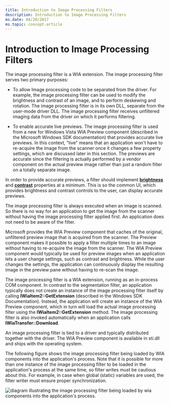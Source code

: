 ```yaml
---
title: Introduction to Image Processing Filters
description: Introduction to Image Processing Filters
ms.date: 04/20/2017
ms.topic: concept-article
---
```


# Introduction to Image Processing Filters





The image processing filter is a WIA extension. The image processing filter serves two primary purposes:

-   To allow Image processing code to be separated from the driver. For example, the image processing filter can be used to modify the brightness and contrast of an image, and to perform deskewing and rotation. The image processing filter is in its own DLL, separate from the user-mode driver DLL. The image processing filter receives unfiltered imaging data from the driver on which it performs filtering.

-   To enable accurate live previews. The image processing filter is used from a new for Windows Vista WIA Preview component (described in the Microsoft Windows SDK documentation) that provides accurate live previews. In this context, "live" means that an application won't have to re-acquire the image from the scanner once it changes a few property settings, which are discussed later in this section. The previews are accurate since the filtering is actually performed by a vendor component on the actual preview image rather than just a random filter on a totally separate image.

In order to provide accurate previews, a filter should implement [**brightness**](./wia-ips-brightness.md) and [**contrast**](./wia-ips-contrast.md) properties at a minimum. This is so the common UI, which provides brightness and contrast controls to the user, can display accurate previews.

The image processing filter is always executed when an image is scanned. So there is no way for an application to get the image from the scanner without having the image processing filter applied first. An application does not need to be aware of the filter.

Microsoft provides the WIA Preview component that caches of the original, unfiltered preview image that is acquired from the scanner. The Preview component makes it possible to apply a filter multiple times to an image without having to re-acquire the image from the scanner. The WIA Preview component would typically be used for preview images when an application lets a user change settings, such as contrast and brightness. While the user changes the settings, the application can continuously display the resulting image in the preview pane without having to re-scan the image.

The image processing filter is a WIA extension, running as an in-process COM component. In contrast to the segmentation filter, an application typically does not create an instance of the image processing filter itself by calling **IWiaItem2::GetExtension** (described in the Windows SDK Documentation). Instead, the application will create an instance of the WIA Preview component, which in turn will load the actual image processing filter using the **IWiaItem2::GetExtension** method. The image processing filter is also invoked automatically when an application calls **IWiaTransfer::Download**.

An image processing filter is tied to a driver and typically distributed together with the driver. The WIA Preview component is available in sti.dll and ships with the operating system.

The following figure shows the image processing filter being loaded by WIA components into the application's process. Note that it is possible for more than one instance of the image processing filter to be loaded in the application's process at the same time, so filter writes must be cautious about this. For example, in case when global (static) variables are used, the filter writer must ensure proper synchronization.

![diagram illustrating the image processing filter being loaded by wia components into the application's process.](images/wia-components-app-process.png)

 

